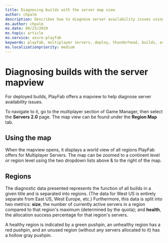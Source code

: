 ```yaml
---
title: Diagnosing builds with the server map view
author: chpalm
description: Describes how to diagnose server availability issues using the PlayFab multiplayer server mapview.
ms.author: chpalm
ms.date: 08/23/2019
ms.topic: article
ms.service: azure-playfab
keywords: playfab, multiplayer servers, deploy, thunderhead, builds, availability, map, mapview
ms.localizationpriority: medium
---
```


# Diagnosing builds with the server mapview

For deployed builds, PlayFab offers a mapview to help diagnose server availability issues.

To navigate to it, go to the multiplayer section of Game Manager, then select the **Servers 2.0** page. The map view can be found under the **Region Map** tab.

## Using the map
When the mapview opens, it displays a world view of all regions PlayFab offers for Multiplayer Servers. The map can be zoomed to a continent level or region level using the two dropdown lists above & to the right of the map.

## Regions
The diagnostic data presented represents the function of all builds in a given title and is separated into regions. (The data for West US is entirely separate from East US, West Europe, etc.) Furthermore, this data is split into two metrics: **size**, the number of currently active servers in a region compared to that region's maximum (determined by the quota); and **health**, the allocation success percentage for that region's servers.

A healthy region is indicated by a green pushpin, an unhealthy region has a red pushpin, and an unused region (without any servers allocated to it) has a hollow gray pushpin.
